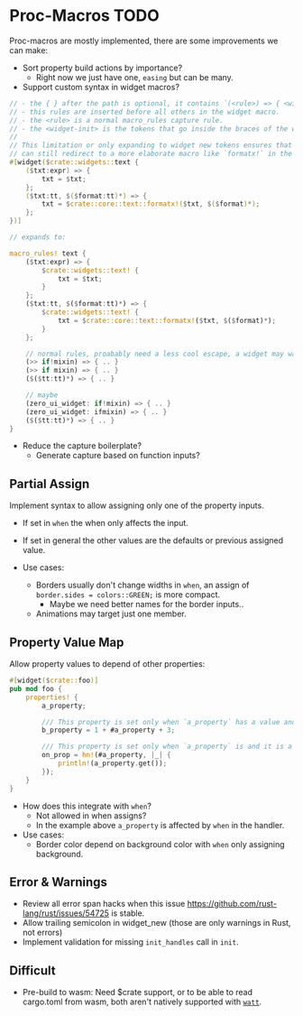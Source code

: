 # Proc-Macros TODO

Proc-macros are mostly implemented, there are some improvements we can make:

* Sort property build actions by importance?
    - Right now we just have one, `easing` but can be many.
* Support custom syntax in widget macros?
```rust
// - the { } after the path is optional, it contains `(<rule>) => { <widget-init> };`.
// - this rules are inserted before all others in the widget macro.
// - the <rule> is a normal macro_rules capture rule.
// - the <widget-init> is the tokens that go inside the braces of the widget macro.
//
// This limitation or only expanding to widget new tokens ensures that the widget type is consistent. Implementers
// can still redirect to a more elaborate macro like `formatx!` in the example, in property value positions.
#[widget($crate::widgets::text {
    ($txt:expr) => {
        txt = $txt;
    };
    ($txt:tt, $($format:tt)*) => {
        txt = $crate::core::text::formatx!($txt, $($format)*);
    };
})]

// expands to:

macro_rules! text {
    ($txt:expr) => {
        $crate::widgets::text! {
            txt = $txt;
        }
    };
    ($txt:tt, $($format:tt)*) => {
        $crate::widgets::text! {
            txt = $crate::core::text::formatx!($txt, $($format)*);
        }
    };

    // normal rules, proabably need a less cool escape, a widget may want to use ">>".
    (>> if!mixin) => { .. }
    (>> if mixin) => { .. }
    ($($tt:tt)*) => { .. }

    // maybe
    (zero_ui_widget: if!mixin) => { .. }
    (zero_ui_widget: ifmixin) => { .. }
    ($($tt:tt)*) => { .. }
}
```

* Reduce the capture boilerplate?
    - Generate capture based on function inputs?

## Partial Assign

Implement syntax to allow assigning only one of the property inputs.

* If set in `when` the when only affects the input.
* If set in general the other values are the defaults or previous assigned value.

* Use cases:
    - Borders usually don't change widths in `when`, an assign of `border.sides = colors::GREEN;` is more compact.
        - Maybe we need better names for the border inputs..
    - Animations may target just one member.

## Property Value Map

Allow property values to depend of other properties:

```rust
#[widget($crate::foo)]
pub mod foo {
    properties! {
        a_property;

        /// This property is set only when `a_property` has a value and it is a mapping of the a_property.
        b_property = 1 + #a_property + 3;

        /// This property is set only when `a_property` is and it is a mapping of the a_property.
        on_prop = hn!(#a_property, |_| {
            println!(a_property.get());
        });
    }
}
```

* How does this integrate with `when`?
    - Not allowed in when assigns?
    - In the example above `a_property` is affected by `when` in the handler.
* Use cases:
    - Border color depend on background color with `when` only assigning background.

## Error & Warnings

* Review all error span hacks when this issue https://github.com/rust-lang/rust/issues/54725 is stable.
* Allow trailing semicolon in widget_new (those are only warnings in Rust, not errors)
* Implement validation for missing `init_handles` call in `init`.

## Difficult

* Pre-build to wasm: 
    Need $crate support, or to be able to read cargo.toml from wasm,
    both aren't natively supported with [`watt`](https://crates.io/crates/watt).